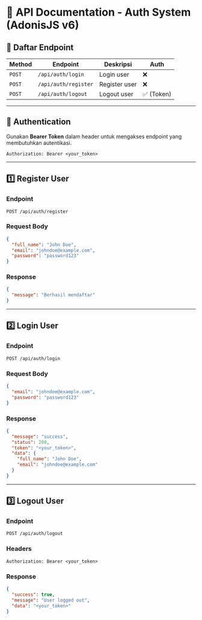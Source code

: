 # 📌 API Documentation - Auth System (AdonisJS v6)

## 📖 Daftar Endpoint
| Method | Endpoint | Deskripsi | Auth |
|--------|---------|-----------|------|
| `POST` | `/api/auth/login` | Login user | ❌ |
| `POST` | `/api/auth/register` | Register user | ❌ |
| `POST` | `/api/auth/logout` | Logout user | ✅ (Token) |

---

## 🔐 Authentication
Gunakan **Bearer Token** dalam header untuk mengakses endpoint yang membutuhkan autentikasi.

```http
Authorization: Bearer <your_token>
```

---

## 1️⃣ Register User
### **Endpoint**
```http
POST /api/auth/register
```
### **Request Body**
```json
{
  "full_name": "John Doe",
  "email": "johndoe@example.com",
  "password": "password123"
}
```
### **Response**
```json
{
  "message": "Berhasil mendaftar"
}
```
---
## 2️⃣ Login User
### **Endpoint**
```http
POST /api/auth/login
```
### **Request Body**
```json
{
  "email": "johndoe@example.com",
  "password": "password123"
}
```
### **Response**
```json
{
  "message": "success",
  "status": 200,
  "token": "<your_token>",
  "data": {
    "full_name": "John Doe",
    "email": "johndoe@example.com"
  }
}
```
---
## 3️⃣ Logout User
### **Endpoint**
```http
POST /api/auth/logout
```
### **Headers**
```http
Authorization: Bearer <your_token>
```
### **Response**
```json
{
  "success": true,
  "message": "User logged out",
  "data": "<your_token>"
}
```
